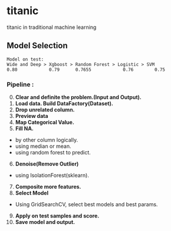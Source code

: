# titanic
titanic in traditional machine learning


## Model Selection
```
Model on test:
Wide and Deep > Xgboost > Random Forest > Logistic > SVM
0.80            0.79      0.7655            0.76        0.75

```


### Pipeline :
0. **Clear and definite the problem.(Input and Output).**
1. **Load data. Build DataFactory(Dataset).**
2. **Drop unrelated column.**
3. **Preview data**
4. **Map Categorical Value.**
5. **Fill NA.**  
 - by other column logically.
  - using median or mean.
  - using random forest to predict.
6. **Denoise(Remove Outlier)**
  - using IsolationForest(sklearn).
7. **Composite more features.**
8. **Select Model**
  - Using GridSearchCV, select best models and best params.
9. **Apply on test samples and score.**
10. **Save model and output.**
